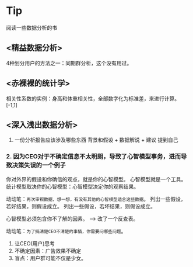
# Tip

阅读一些数据分析的书

## <精益数据分析>

4种划分用户的方法之一：同期群分析，这个没有用过。

## <赤裸裸的统计学>

相关性系数的实例：身高和体重相关性，全部数字化为标准差，来进行计算。 [-1,1]

## <深入浅出数据分析>

1. 一份分析报告应该涉及哪些东西
背景和假设 + 数据解说 + 建议
提到自己

### 2. 因为CEO对于不确定信息不太明朗，导致了心智模型事务，进而导致决策失误的一个例子

你对外界的假设和你确信的观点，就是你的心智模型。
心智模型就是一个工具。
统计模型取决你的心智模型：心智模型决定你的观察结果。

动动笔：`再次审视数据，想一想，有没有其他的心智模型适合这些数据`。
列出一些假设，若好结果，则假设成立。
列出一些假设，若坏结果，则假设成立。

心智模型必须包含你不了解的因素。 --> 改了一个反查表。

动动笔：`为了搞清楚CEO不清楚的事情，你需要问哪些问题`。
1. 让CEO(用户)思考
2. 不确定因素：广告效果不确定
3. 盲点：用户群可能不仅是少女。
